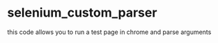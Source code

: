 # selenium_custom_parser 


this code allows you to run a test page in chrome and parse arguments 

